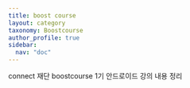 ```yaml
---
title: boost course
layout: category
taxonomy: Boostcourse
author_profile: true
sidebar:
  nav: "doc"
---
```

connect 재단 boostcourse 1기 안드로이드 강의 내용 정리 

